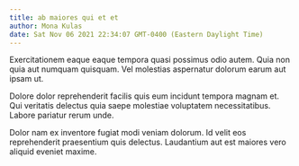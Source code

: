 ```yaml
---
title: ab maiores qui et et
author: Mona Kulas
date: Sat Nov 06 2021 22:34:07 GMT-0400 (Eastern Daylight Time)
---
```

Exercitationem eaque eaque tempora quasi possimus odio autem. Quia non quia aut numquam quisquam. Vel molestias aspernatur dolorum earum aut ipsam ut.

 Dolore dolor reprehenderit facilis quis eum incidunt tempora magnam et. Qui veritatis delectus quia saepe molestiae voluptatem necessitatibus. Labore pariatur rerum unde.

 Dolor nam ex inventore fugiat modi veniam dolorum. Id velit eos reprehenderit praesentium quis delectus. Laudantium aut est maiores vero aliquid eveniet maxime.